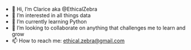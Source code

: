 - 👋 Hi, I’m Clarice aka @EthicalZebra
- 👀 I’m interested in all things data
- 🌱 I’m currently learning Python
- 💞️ I’m looking to collaborate on anything that challenges me to learn and grow
- 📫 How to reach me: ethical.zebra@gmail.com

<!---
EthicalZebra/EthicalZebra is a ✨ special ✨ repository because its `README.md` (this file) appears on your GitHub profile.
You can click the Preview link to take a look at your changes.
--->
